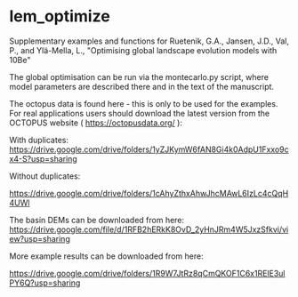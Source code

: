 # lem_optimize
Supplementary examples and functions for Ruetenik, G.A., Jansen, J.D., Val, P., and Ylä-Mella, L., "Optimising global landscape evolution models with 10Be"

The global optimisation can be run via the montecarlo.py script, where model parameters are described there and in the text of the manuscript.

The octopus data is found here - this is only to be used for the examples.  For real applications users should download the latest version from the OCTOPUS website ( https://octopusdata.org/ ):

With duplicates: https://drive.google.com/drive/folders/1yZJKymW6fAN8Gi4k0AdpU1Fxxo9cx4-S?usp=sharing

Without duplicates:

https://drive.google.com/drive/folders/1cAhyZthxAhwJhcMAwL6IzLc4cQqH4UWl

The basin DEMs can 
be downloaded from here: https://drive.google.com/file/d/1RFB2hERkK8OvD_2yHnJRm4W5JxzSfkvi/view?usp=sharing 

More example results can be downloaded from here:

https://drive.google.com/drive/folders/1R9W7JtRz8qCmQKOF1C6x1RElE3ulPY6Q?usp=sharing


